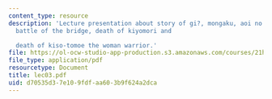 ```yaml
---
content_type: resource
description: 'Lecture presentation about story of gi?, mongaku, aoi no mae and k?g?,
  battle of the bridge, death of kiyomori and

  death of kiso-tomoe the woman warrior.'
file: https://ol-ocw-studio-app-production.s3.amazonaws.com/courses/21h-522-japan-in-the-age-of-the-samurai-history-and-film-fall-2006/d70535d37e109fdfaa603b9f624a2dca_lec03.pdf
file_type: application/pdf
resourcetype: Document
title: lec03.pdf
uid: d70535d3-7e10-9fdf-aa60-3b9f624a2dca
---
```

